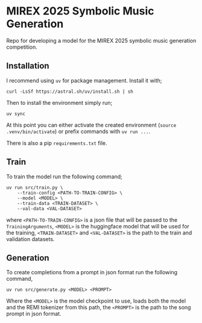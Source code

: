 # MIREX 2025 Symbolic Music Generation 

Repo for developing a model for the MIREX 2025 symbolic music generation competition.


## Installation 

I recommend using `uv` for package management. Install it with;

```
curl -LsSf https://astral.sh/uv/install.sh | sh
```

Then to install the environment simply run;

```
uv sync
```

At this point you can either activate the created environment (`source .venv/bin/activate`) or prefix commands with `uv run ...`.

There is also a pip `requirements.txt` file.

## Train

To train the model run the following command;

```
uv run src/train.py \
    --train-config <PATH-TO-TRAIN-CONFIG> \
    --model <MODEL> \
    --train-data <TRAIN-DATASET> \
    --val-data <VAL-DATASET> 
```


where `<PATH-TO-TRAIN-CONFIG>` is a json file that will be passed to the `TrainingArguments`, `<MODEL>` is the huggingface model that will be used for the training, `<TRAIN-DATASET>` and `<VAL-DATASET>` is the path to the train and validation datasets.


## Generation

To create completions from a prompt in json format run the following command,

```
uv run src/generate.py <MODEL> <PROMPT> 
```

Where the `<MODEL>` is the model checkpoint to use, loads both the model and the REMI tokenizer from this path, the `<PROMPT>` is the path to the song prompt in json format.

